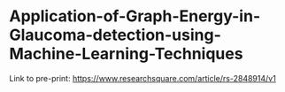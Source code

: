 # Application-of-Graph-Energy-in-Glaucoma-detection-using-Machine-Learning-Techniques

Link to pre-print: https://www.researchsquare.com/article/rs-2848914/v1
